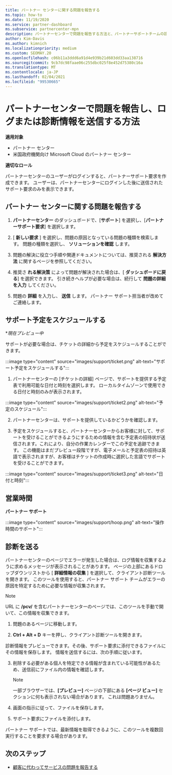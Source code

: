 ```yaml
---
title: パートナー センターに関する問題を報告する
ms.topic: how-to
ms.date: 11/19/2020
ms.service: partner-dashboard
ms.subservice: partnercenter-mpn
description: パートナーセンターで問題を報告する方法と、パートナーサポートチームの診断情報を収集する方法について説明します。
author: Kim-Davis
ms.author: kimnich
ms.localizationpriority: medium
ms.custom: SEOMAY.20
ms.openlocfilehash: c06b11a3ddd6a91d4e939b21d603dd33aa138716
ms.sourcegitcommit: 9cb7dc98faae06c255dbc025f8e452d75380c16a
ms.translationtype: MT
ms.contentlocale: ja-JP
ms.lasthandoff: 02/04/2021
ms.locfileid: "99530665"
---
```

# <a name="how-to-report-problems-with-partner-center-and-submit-any-log-or-diagnostics-information"></a>パートナーセンターで問題を報告し、ログまたは診断情報を送信する方法

**適用対象**

- パートナー センター
- 米国政府機関向け Microsoft Cloud のパートナー センター

**適切なロール**

パートナーセンターのユーザーがログインすると、パートナーサポート要求を作成できます。 ユーザーは、パートナーセンターにログインした後に送信されたサポート要求のみを表示できます。

## <a name="report-a-problem-with-the-partner-center"></a>パートナー センターに関する問題を報告する

1. **パートナーセンター** のダッシュボードで、[**サポート**] を選択し、[**パートナーサポート要求**] を選択します。

2. [ **新しい要求** ] を選択し、問題の原因となっている問題の種類を検索します。 問題の種類を選択し、 **ソリューションを確認** します。

3. 問題の解決に役立つ手順や関連ドキュメントについては、推奨される **解決方法** に関するページを参照してください。

4. 推奨さ **れる解決策** によって問題が解決された場合は、[ **ダッシュボードに戻る**] を選択できます。 引き続きヘルプが必要な場合は、続行して **問題の詳細を入力** してください。

5. 問題の **詳細** を入力し、 **送信** します。 パートナー サポート担当者が改めてご連絡します。

## <a name="schedule-a-support-appointment"></a>サポート予定をスケジュールする 

**現在プレビュー中*

サポートが必要な場合は、チケットの詳細から予定をスケジュールすることができます。

:::image type="content" source="images/support/ticket.png" alt-text="サポート予定をスケジュールする":::

1.  パートナーセンターの [チケットの詳細] ページで、サポートを提供する予定表で利用可能な日付と時刻を選択します。 ローカルタイムゾーンで使用できる日付と時刻のみが表示されます。

:::image type="content" source="images/support/ticket2.png" alt-text="予定のスケジュール":::

2. パートナーセンターは、サポートを提供しているかどうかを確認します。

1. 予定をスケジュールすると、パートナーセンターからお客様に対して、サポートを受けることができるようにするための情報を含む予定表の招待状が送信されます。これにより、自分の作業カレンダーでこの予定を追跡できます。  この機能はまだプレビュー段階ですが、電子メールと予定表の招待は英語で表示されますが、お客様はチケットの作成時に選択した言語でサポートを受けることができます。

:::image type="content" source="images/support/ticket3.png" alt-text="日付と時刻":::

## <a name="hours-of-operation"></a>営業時間

**パートナー サポート**

:::image type="content" source="images/support/hoop.png" alt-text="操作時間のサポート":::

## <a name="send-diagnostics"></a>診断を送る

パートナーセンターのページでエラーが発生した場合は、ログ情報を収集するように求めるメッセージが表示されることがあります。 ページの上部にあるドロップダウンリストから [ **詳細情報の収集** ] を選択して、クライアント診断ツールを開きます。 このツールを使用すると、パートナー サポート チームがエラーの原因を特定するために必要な情報が収集されます。 

>[!NOTE]
>URL に **/pcv/** を含むパートナーセンターのページでは、このツールを手動で開いて、この情報を収集できます。

1. 問題のあるページに移動します。

2. **Ctrl + Alt + D** キーを押し、クライアント診断ツールを開きます。

診断情報をプレビューできます。その後、サポート要求に添付できるファイルにその情報を保存します。 情報を送信するには、次の手順に従います。

3. 削除する必要がある個人を特定できる情報が含まれている可能性があるため、送信前にファイル内の情報を確認します。

    >[!NOTE]
    >一部ブラウザーでは、**[プレビュー]** ページの下部にある **[ページ ビュー]** セクションに何も表示されない場合があります。 これは問題ありません。

4. 画面の指示に従って、ファイルを保存します。

5. サポート要求にファイルを添付します。

パートナー サポートでは、最新情報を取得できるように、このツールを複数回実行することを要求する場合があります。

## <a name="next-steps"></a>次のステップ

- [顧客に代わってサービスの問題を報告する](report-problems-on-behalf-of-a-customer.md)
